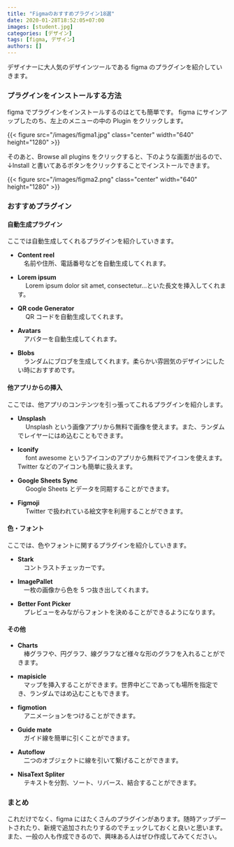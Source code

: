 ```yaml
---
title: "Figmaのおすすめプラグイン18選"
date: 2020-01-28T18:52:05+07:00
images: [student.jpg]
categories: [デザイン]
tags: [figma, デザイン]
authors: []
---
```


デザイナーに大人気のデザインツールである figma のプラグインを紹介していきます。

<!--more-->

### プラグインをインストールする方法

figma でプラグインをインストールするのはとても簡単です。
figma にサインアップしたのち、左上のメニューの中の Plugin をクリックします。

{{< figure src="/images/figma1.jpg" class="center" width="640" height="1280" >}}

そのあと、Browse all plugins をクリックすると、下のような画面が出るので、↓Install と書いてあるボタンをクリックすることでインストールできます。

{{< figure src="/images/figma2.png" class="center" width="640" height="1280" >}}

### おすすめプラグイン

#### 自動生成プラグイン

ここでは自動生成してくれるプラグインを紹介していきます。

- **Content reel**  
  　名前や住所、電話番号などを自動生成してくれます。

- **Lorem ipsum**  
  　 Lorem ipsum dolor sit amet, consectetur...といた長文を挿入してくれます。

- **QR code Generator**  
  　 QR コードを自動生成してくれます。

- **Avatars**  
  　アバターを自動生成してくれます。

- **Blobs**  
  　ランダムにブロブを生成してくれます。柔らかい雰囲気のデザインにしたい時におすすめです。

#### 他アプリからの挿入

ここでは、他アプリのコンテンツを引っ張ってこれるプラグインを紹介します。

- **Unsplash**  
  　 Unsplash という画像アプリから無料で画像を使えます。また、ランダムでレイヤーにはめ込むこともできます。

- **Iconify**  
  　 font awesome というアイコンのアプリから無料でアイコンを使えます。Twitter などのアイコンも簡単に扱えます。

- **Google Sheets Sync**  
  　 Google Sheets とデータを同期することができます。

- **Figmoji**  
  　 Twitter で扱われている絵文字を利用することができます。

#### 色・フォント

ここでは、色やフォントに関するプラグインを紹介していきます。

- **Stark**  
  　コントラストチェッカーです。

- **ImagePallet**  
  　一枚の画像から色を 5 つ抜き出してくれます。

- **Better Font Picker**  
  　プレビューをみながらフォントを決めることができるようになります。

#### その他

- **Charts**  
  　棒グラフや、円グラフ、線グラフなど様々な形のグラフを入れることができます。

- **mapisicle**  
  　マップを挿入することができます。世界中どこであっても場所を指定でき、ランダムではめ込むこともできます。

- **figmotion**  
  　アニメーションをつけることができます。

- **Guide mate**  
  　ガイド線を簡単に引くことができます。

- **Autoflow**  
  　二つのオブジェクトに線を引いて繋げることができます。

- **NisaText Spliter**  
  　テキストを分割、ソート、リバース、結合することができます。

### まとめ

これだけでなく、figma にはたくさんのプラグインがあります。随時アップデートされたり、新規で追加されたりするのでチェックしておくと良いと思います。
また、一般の人も作成できるので、興味ある人はぜひ作成してみてください。
